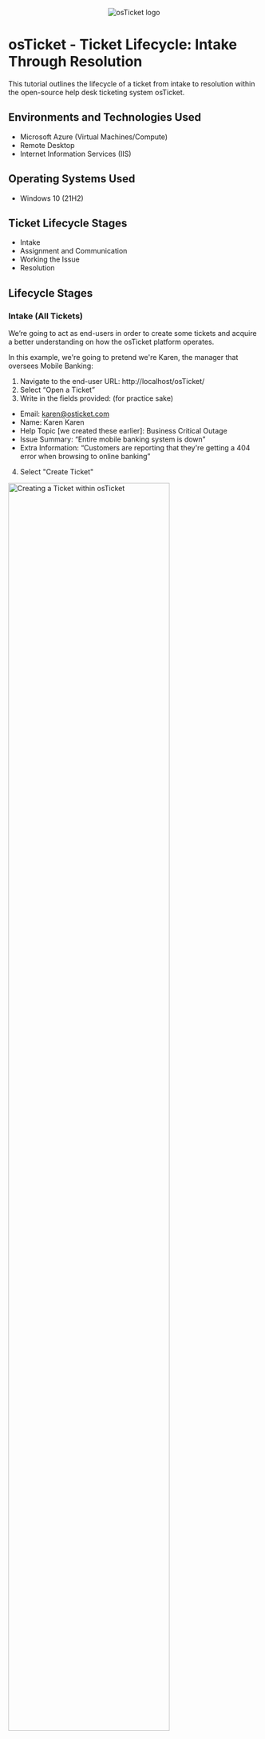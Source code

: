 <p align="center">
<img src="https://i.imgur.com/Clzj7Xs.png" alt="osTicket logo"/>
</p>

<h1>osTicket - Ticket Lifecycle: Intake Through Resolution</h1>
This tutorial outlines the lifecycle of a ticket from intake to resolution within the open-source help desk ticketing system osTicket.<br />


<h2>Environments and Technologies Used</h2>

- Microsoft Azure (Virtual Machines/Compute)
- Remote Desktop
- Internet Information Services (IIS)

<h2>Operating Systems Used </h2>

- Windows 10</b> (21H2)

<h2>Ticket Lifecycle Stages</h2>

- Intake
- Assignment and Communication
- Working the Issue
- Resolution

<h2>Lifecycle Stages</h2>

<h3>Intake (All Tickets)</h3>

<p>We’re going to act as end-users in order to create some tickets and acquire a better understanding on how the osTicket platform operates.</p>

<p>In this example, we're going to pretend we're Karen, the manager that oversees Mobile Banking:</p>
  
1. Navigate to the end-user URL: http://localhost/osTicket/
2. Select “Open a Ticket”
3. Write in the fields provided: (for practice sake)

- Email: karen@osticket.com
- Name: Karen Karen
- Help Topic [we created these earlier]: Business Critical Outage
- Issue Summary: “Entire mobile banking system is down”
- Extra Information: “Customers are reporting that they're getting a 404 error when browsing to online banking”

4. Select "Create Ticket"

<img src="https://i.imgur.com/2FRSeYc.png" height="80%" width="80%" alt="Creating a Ticket within osTicket"/>
<img src="https://i.imgur.com/exFFMAo.png" height="80%" width="80%" alt="Karens Ticket"/>

<br>

<p>Now, we're going to pretend we're Ken from the Accounting Department and create another ticket for a different issue.</p>

1. Select ‘Open a New Ticket'
2. Write in the fields provided: (for practice sake)

- Email: ken@osticket.com
- Name: Ken Ken
- Help Topic: 'Personal Computer Issues'
- Extra information: ‘Ever since the upgrade last night, nobody in accounting has been able to use Adobe Reader’ 

4. Select "Create Ticket"

<img src="https://i.imgur.com/xyDaxiO.png" height="80%" width="80%" alt="Kens Ticket"/>

<br>

<h3>Troubleshooting: Giving Jane Doe Permissions</h3>

<p>Before continuing with the tutorial, we need to grant Jane Doe 'Supreme Admin' access. This will help us continue the rest of the project.</p>

1. Navigate to the admin link: http://localhost/osTicket/scp/login.php
2. Log in as Jane Doe: username: jane.doe / Password1
3. When we login, we can see the tickets aren’t showing up so we’re going to troubleshoot by logging in as the admin and checking Jane’s permissions

<img src="https://i.imgur.com/DIzf2fX.png" height="80%" width="80%" alt="No Tickets appearing"/>

4. Navigate back to the admin login link: Login as 'Supreme Admin': (example: darin_admin)
5. When we log in, we can see the tickets appear via the Agent Panel as Supreme Admin
6. Select 'Admin Panel' > click ‘Agents’ > click ‘Jane Doe' 
7. Select ‘Access’ > Under Extended Access: ‘Support’ for Department > click ‘Add’ > ‘Supreme Admin’ for Role > ‘Save Changes’
8. Login with the admin link for Jane Doe again: 

- username: jane.doe / Password1

9. When we login, we can now see the tickets. That means, in this case, in order to work on Tickets, someone must be assigned specifically to the Support Department along with a role that will allow them to work on tickets 
 
<img src="https://i.imgur.com/DJmEXEB.png" height="80%" width="80%" alt="Disk Sanitization Steps"/>
<img src="https://i.imgur.com/DJmEXEB.png" height="80%" width="80%" alt="Disk Sanitization Steps"/>
<img src="https://i.imgur.com/DJmEXEB.png" height="80%" width="80%" alt="Disk Sanitization Steps"/>
<img src="https://i.imgur.com/DJmEXEB.png" height="80%" width="80%" alt="Disk Sanitization Steps"/>

<br>

<h2>Mobile Banking Ticket</h2>

<h3>Assignment & Communication</h3>

<p>We’re going to go through these tickets right now and edit them/tweak them. Right now, it appears that the tickets all have ‘Normal’ priority.</p>

1. Select the ticket ‘Entire Mobile Online Banking is Down’ ticket
2. Select ‘Priority’ > Set Priority Level to ‘Emergency’ (since this is a business impacting event) > Select ‘Update’
3. We can assign to an agent as well: select ‘Assigned To’ > select assignee ‘Jane Doe’ > select ‘Assign’
4. Since this is severe business-impacting event, we want to alter the SLA accordingly: select ‘SLA Plan’ > set SLA to ‘SEV-A’
5. If the entire system is down, it might be beyond the scope of the Help Desk: select ‘Department’ > transfer the ticket from ‘Support’ to ‘System Administrators’
6. We can see the history of edits/things that have been changed so far and the thread of messages created as part of effective communication
7. If we exit out and back into the panel, we can see some of the changes we’ve made: “Emergency” and “Assigned to Jane Doe”

<img src="https://i.imgur.com/DJmEXEB.png" height="80%" width="80%" alt="Disk Sanitization Steps"/>
<img src="https://i.imgur.com/DJmEXEB.png" height="80%" width="80%" alt="Disk Sanitization Steps"/>
<img src="https://i.imgur.com/DJmEXEB.png" height="80%" width="80%" alt="Disk Sanitization Steps"/>

<br>

<h3>Working the Issue</h3>

<p>We can go back inside of the ticket and communicate that the ticket was worked on/resolved.</p>

<p>In this example: "Jerry from Systems Engineering found and corrected a failed load balancer. Mobile banking should be back up." 
  
<img src="https://i.imgur.com/DJmEXEB.png" height="80%" width="80%" alt="Disk Sanitization Steps"/>
  
<br>
  
<h3>Resolution</h3>

1. The status of the ticket was changed to ‘Closed’ (since Jerry from Systems Engineering resolved the issue)
2. When we navigate back to the Tickets portal and select ‘Closed’, we can see the ticket was moved there. 

<img src="https://i.imgur.com/DJmEXEB.png" height="80%" width="80%" alt="Disk Sanitization Steps"/>
<img src="https://i.imgur.com/DJmEXEB.png" height="80%" width="80%" alt="Disk Sanitization Steps"/>

<br>

<h2>Accounting Department Adobe Ticket</h2>

<h3>Assignment & Creation</h3>

1. Navigate back to ‘Tickets’ portal & select ‘Entire Accounting Dept Adobe Reader Not Working’ ticket
2. Open the ticket and work through it/give it proper assignments:

- Priority: High

<p>It’s not as crucial as mobile banking being down but if the entire accounting dept is experiencing difficulties, that has a relatively high impact.</p>

- SLA: SEV-B
- Assignee: John

<p>We want to assign it to someone so that the delegated person can start working and reach out/communicate with the accounting department.</p>

3. In the ticket thread, John and Ken can start collaborating:“Re-assigned to SEV-B, reached out to John for a warm hand off”

<img src="https://i.imgur.com/DJmEXEB.png" height="80%" width="80%" alt="Disk Sanitization Steps"/>
<img src="https://i.imgur.com/DJmEXEB.png" height="80%" width="80%" alt="Disk Sanitization Steps"/>

<br>

<h3>Working the Issue</h3>

<p>Since this is John’s ticket now, we’re going to re-login to the Admin portal as John in order to start working on the ticket.</p>

1. Login as John: username: john.doe / Password1
2. We can see the ticket appear on John's dashboard
3. John can look inside the ticket and see the communication that happened with Jane Doe: We can see it was reassigned as a SEV-B issue. John can see the problem is that Adobe Reader not working. Since it’s a SEV-B, John can conclude he was 4 hours to fix this due to SLA ruling. 
4. John can write in the Ticket Thread to communicate how we plans to solve the issue: 

- Example: “Rolled back version of Adobe Reader to previous version allowing the accounting department to work. 

In the meantime, I will research why the new version doesn't work on the accounting department's hardware”

<img src="https://i.imgur.com/DJmEXEB.png" height="80%" width="80%" alt="Disk Sanitization Steps"/>
<img src="https://i.imgur.com/DJmEXEB.png" height="80%" width="80%" alt="Disk Sanitization Steps"/>

<br>

<h3>Resolution</h3>

1. For this example, John found the issue and now he’ll communicate in the Ticket Thread:

<p>“Figured out the problem, re-upgraded everyone. Adobe Reader on the accounting department's device should be working”</p>

2. Mark the ticket as ‘Resolved’
3. Navigate to 'Tickets' > 'Closed' > The ticket has moved here 

<img src="https://i.imgur.com/DJmEXEB.png" height="80%" width="80%" alt="Disk Sanitization Steps"/>
<img src="https://i.imgur.com/DJmEXEB.png" height="80%" width="80%" alt="Disk Sanitization Steps"/>
<img src="https://i.imgur.com/DJmEXEB.png" height="80%" width="80%" alt="Disk Sanitization Steps"/>



